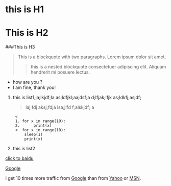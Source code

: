 this is H1
=========
This is H2
=====
###This is H3

>This is a blockquote with two paragraphs.
Lorem ipsum dolor sit amet,
>>this is a nested blockquote
>consectetuer adipiscing elit. 
Aliquam hendrerit mi posuere lectus.


* how are you ?
* I am fine, thank you!

1. this is list1,ja;lkjdf;la 
    as;ldfjkl;aajdsf;a
d;lfjak;lfjk
as;ldkfj;asjdf;
	>laj;fdj aksj;fdja 
	lsa;jlfd f;alskjdf; a
		
		<
		1. for x in range(10):
		2.  	print(x)
		<  for x in range(10):
			sleep(1)
			print(x)
		
2. this is list2

[click to baidu][0]

[0]:http://www.baidu.com

[Google][]

[Google]:http://www.google.com

I get 10 times more traffic from [Google][1] than from
[Yahoo][2] or [MSN][3].

  [1]: http://google.com/        "Google"
  [2]: http://search.yahoo.com/  "Yahoo Search"
  [3]: http://search.msn.com/    "MSN Search"